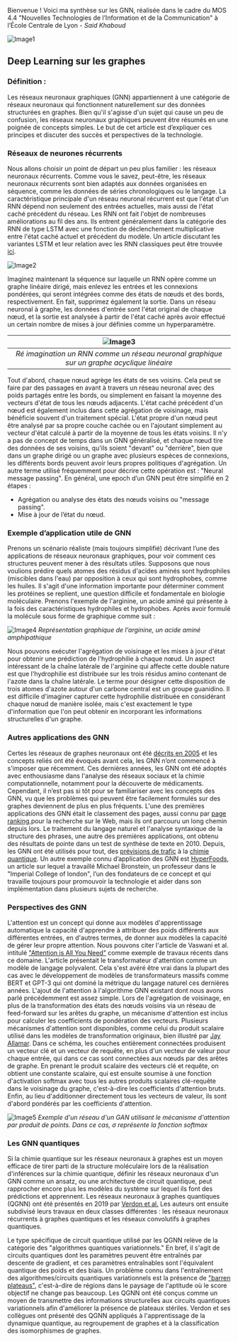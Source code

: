 Bienvenue ! Voici ma synthèse sur les GNN, réalisée dans le cadre du MOS 4.4 "Nouvelles Technologies de l’Information et de la Communication" à l’École Centrale de Lyon - *Said Khaboud*

![Image1](fabric.jpg)

## Deep Learning sur les graphes

### Définition :
Les réseaux neuronaux graphiques (GNN) appartiennent à une catégorie de réseaux neuronaux qui fonctionnent naturellement sur des données structurées en graphes. Bien qu'il s'agisse d'un sujet qui cause un peu de confusion, les réseaux neuronaux graphiques peuvent être résumés en une poignée de concepts simples. Le but de cet article est d’expliquer ces principes et discuter des succès et perspectives de la technologie.

### Réseaux de neurones récurrents
Nous allons choisir un point de départ un peu plus familier : les réseaux neuronaux récurrents. Comme vous le savez, peut-être, les réseaux neuronaux récurrents sont bien adaptés aux données organisées en séquence, comme les données de séries chronologiques ou le langage. La caractéristique principale d'un réseau neuronal récurrent est que l'état d'un RNN dépend non seulement des entrées actuelles, mais aussi de l'état caché précédent du réseau. Les RNN ont fait l'objet de nombreuses améliorations au fil des ans. Ils entrent généralement dans la catégorie des RNN de type LSTM avec une fonction de déclenchement multiplicative entre l'état caché actuel et précédent du modèle. Un article discutant les variantes LSTM et leur relation avec les RNN classiques peut être trouvée [ici](https://www.exxactcorp.com/blog/Deep-Learning/5-types-of-lstm-recurrent-neural-networks-and-what-to-do-with-them).

![Image2](rnn.png)

Imaginez maintenant la séquence sur laquelle un RNN opère comme un graphe linéaire dirigé, mais enlevez les entrées et les connexions pondérées, qui seront intégrées comme des états de nœuds et des bords, respectivement. En fait, supprimez également la sortie. Dans un réseau neuronal à graphe, les données d'entrée sont l'état original de chaque nœud, et la sortie est analysée à partir de l'état caché après avoir effectué un certain nombre de mises à jour définies comme un hyperparamètre.

| ![Image3](rnn2.png) | 
|:--:| 
| *Ré imagination un RNN comme un réseau neuronal graphique sur un graphe acyclique linéaire* |

Tout d'abord, chaque nœud agrège les états de ses voisins. Cela peut se faire par des passages en avant à travers un réseau neuronal avec des poids partagés entre les bords, ou simplement en faisant la moyenne des vecteurs d'état de tous les nœuds adjacents. L'état caché précédent d'un nœud est également inclus dans cette agrégation de voisinage, mais bénéficie souvent d'un traitement spécial. L'état propre d'un nœud peut être analysé par sa propre couche cachée ou en l'ajoutant simplement au vecteur d'état calculé à partir de la moyenne de tous les états voisins. Il n'y a pas de concept de temps dans un GNN généralisé, et chaque nœud tire des données de ses voisins, qu'ils soient "devant" ou "derrière", bien que dans un graphe dirigé ou un graphe avec plusieurs espèces de connexions, les différents bords peuvent avoir leurs propres politiques d'agrégation. Un autre terme utilisé fréquemment pour décrire cette opération est : "Neural message passing".
En général, une epoch d’un GNN peut être simplifié en 2 étapes :
- Agrégation ou analyse des états des nœuds voisins ou "message passing".
- Mise à jour de l’état du nœud.

### Exemple d’application utile de GNN
Prenons un scénario réaliste (mais toujours simplifié) décrivant l’une des applications de réseaux neuronaux graphiques, pour voir comment ces structures peuvent mener à des résultats utiles. Supposons que nous voulions prédire quels atomes des résidus d'acides aminés sont hydrophiles (miscibles dans l'eau) par opposition à ceux qui sont hydrophobes, comme les huiles. Il s'agit d'une information importante pour déterminer comment les protéines se replient, une question difficile et fondamentale en biologie moléculaire. Prenons l'exemple de l'arginine, un acide aminé qui présente à la fois des caractéristiques hydrophiles et hydrophobes. Après avoir formulé la molécule sous forme de graphique comme suit :

![Image4](protein.png)
*Représentation graphique de l'arginine, un acide aminé amphipathique*

Nous pouvons exécuter l'agrégation de voisinage et les mises à jour d'état pour obtenir une prédiction de l'hydrophilie à chaque nœud.
Un aspect intéressant de la chaîne latérale de l'arginine qui affecte cette double nature est que l'hydrophilie est distribuée sur les trois résidus amino contenant de l'azote dans la chaîne latérale. Le terme pour désigner cette disposition de trois atomes d'azote autour d'un carbone central est un groupe guanidino. Il est difficile d'imaginer capturer cette hydrophilie distribuée en considérant chaque nœud de manière isolée, mais c'est exactement le type d'information que l'on peut obtenir en incorporant les informations structurelles d'un graphe.

### Autres applications des GNN
Certes les réseaux de graphes neuronaux ont été [décrits en 2005](https://www.semanticscholar.org/paper/A-new-model-for-learning-in-graph-domains-Gori-Monfardini/9ca9f28676ad788d04ba24a51141a9a0a0df4d67) et les concepts reliés ont été évoqués avant cela, les GNN n’ont commencé à s'imposer que récemment. Ces dernières années, les GNN ont été adoptés avec enthousiasme dans l'analyse des réseaux sociaux et la chimie computationnelle, notamment pour la découverte de médicaments. Cependant, il n’est pas si tôt pour se familiariser avec les concepts des GNN, vu que les problèmes qui peuvent être facilement formulés sur des graphes deviennent de plus en plus fréquents.
L'une des premières applications des GNN était le classement des pages, aussi connu par [page ranking]( https://www.semanticscholar.org/paper/Graph-neural-networks-for-ranking-Web-pages-Scarselli-Yong/769bfd4a4b45979cf83bb56c054ebcaaaf8b35d7),pour la recherche sur le Web, mais ils ont parcouru un long chemin depuis lors. Le traitement du langage naturel et l'analyse syntaxique de la structure des phrases, une autre des premières applications, ont obtenu des résultats de pointe dans un test de synthèse de texte en 2010. Depuis, les GNN ont été utilisés pour tout, des [prévisions de trafic](https://deepmind.com/blog/article/traffic-prediction-with-advanced-graph-neural-networks) à la [chimie quantique](https://arxiv.org/abs/1704.01212).
Un autre exemple connu d’application des GNN est [HyperFoods]( https://www.nature.com/articles/s41598-019-45349-y), un article sur lequel a travaillé Michael Bronstein, un professeur dans le "Imperial College of london", l’un des fondateurs de ce concept et qui travaille toujours pour promouvoir la technologie et aider dans son implémentation dans plusieurs sujets de recherche.
### Perspectives des GNN
L'attention est un concept qui donne aux modèles d'apprentissage automatique la capacité d'apprendre à attribuer des poids différents aux différentes entrées, en d'autres termes, de donner aux modèles la capacité de gérer leur propre attention. Nous pouvons citer l'article de Vaswani et al. intitulé ["Attention is All You Need"](https://arxiv.org/abs/1706.03762) comme exemple de travaux récents dans ce domaine. L'article présentait le transformateur d'attention comme un modèle de langage polyvalent. Cela s'est avéré être vrai dans la plupart des cas avec le développement de modèles de transformateurs massifs comme BERT et GPT-3 qui ont dominé la métrique du langage naturel ces dernières années.
L'ajout de l'attention à l'algorithme GNN existant dont nous avons parlé précédemment est assez simple. Lors de l'agrégation de voisinage, en plus de la transformation des états des nœuds voisins via un réseau de feed-forward sur les arêtes du graphe, un mécanisme d'attention est inclus pour calculer les coefficients de pondération des vecteurs. Plusieurs mécanismes d'attention sont disponibles, comme celui du produit scalaire utilisé dans les modèles de transformation originaux, bien illustré par [Jay Allamar](https://jalammar.github.io/illustrated-transformer/). Dans ce schéma, les couches entièrement connectées produisent un vecteur clé et un vecteur de requête, en plus d'un vecteur de valeur pour chaque entrée, qui dans ce cas sont connectées aux nœuds par des arêtes de graphe. En prenant le produit scalaire des vecteurs clé et requête, on obtient une constante scalaire, qui est ensuite soumise à une fonction d'activation softmax avec tous les autres produits scalaires clé-requête dans le voisinage du graphe, c'est-à-dire les coefficients d'attention bruts. Enfin, au lieu d'additionner directement tous les vecteurs de valeur, ils sont d'abord pondérés par les coefficients d'attention.

![Image5](gnn.png)
*Exemple d'un réseau d'un GAN utilisant le mécanisme d'attention par produit de points. Dans ce cas, σ représente la fonction softmax*


### Les GNN quantiques
Si la chimie quantique sur les réseaux neuronaux à graphes est un moyen efficace de tirer parti de la structure moléculaire lors de la réalisation d'inférences sur la chimie quantique, définir les réseaux neuronaux d'un GNN comme un ansatz, ou une architecture de circuit quantique, peut rapprocher encore plus les modèles du système sur lequel ils font des prédictions et apprennent. Les réseaux neuronaux à graphes quantiques (QGNN) ont été présentés en 2019 par [Verdon et al.]( https://arxiv.org/abs/1909.12264) Les auteurs ont ensuite subdivisé leurs travaux en deux classes différentes : les réseaux neuronaux récurrents à graphes quantiques et les réseaux convolutifs à graphes quantiques.

Le type spécifique de circuit quantique utilisé par les QGNN relève de la catégorie des "algorithmes quantiques variationnels." En bref, il s'agit de circuits quantiques dont les paramètres peuvent être entraînés par descente de gradient, et ces paramètres entraînables sont l'équivalent quantique des poids et des biais. Un problème connu dans l'entraînement des algorithmes/circuits quantiques variationnels est la présence de ["barren plateaus"](https://arxiv.org/abs/1803.11173), c'est-à-dire de régions dans le paysage de l'aptitude où le score objectif ne change pas beaucoup. Les QGNN ont été conçus comme un moyen de transmettre des informations structurelles aux circuits quantiques variationnels afin d'améliorer la présence de plateaux stériles. Verdon et ses collègues ont présenté des QGNN appliqués à l'apprentissage de la dynamique quantique, au regroupement de graphes et à la classification des isomorphismes de graphes.

